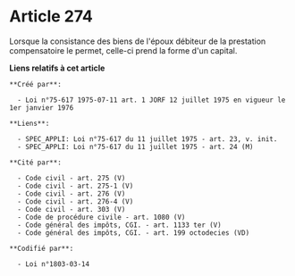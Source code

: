 # Article 274

Lorsque la consistance des biens de l'époux débiteur de la prestation compensatoire le permet, celle-ci prend la forme d'un
capital.

**Liens relatifs à cet article**

	**Créé par**:

	  - Loi n°75-617 1975-07-11 art. 1 JORF 12 juillet 1975 en vigueur le 1er janvier 1976

	**Liens**:

	  - SPEC_APPLI: Loi n°75-617 du 11 juillet 1975 - art. 23, v. init.
	  - SPEC_APPLI: Loi n°75-617 du 11 juillet 1975 - art. 24 (M)

	**Cité par**:

	  - Code civil - art. 275 (V)
	  - Code civil - art. 275-1 (V)
	  - Code civil - art. 276 (V)
	  - Code civil - art. 276-4 (V)
	  - Code civil - art. 303 (V)
	  - Code de procédure civile - art. 1080 (V)
	  - Code général des impôts, CGI. - art. 1133 ter (V)
	  - Code général des impôts, CGI. - art. 199 octodecies (VD)

	**Codifié par**:

	  - Loi n°1803-03-14
